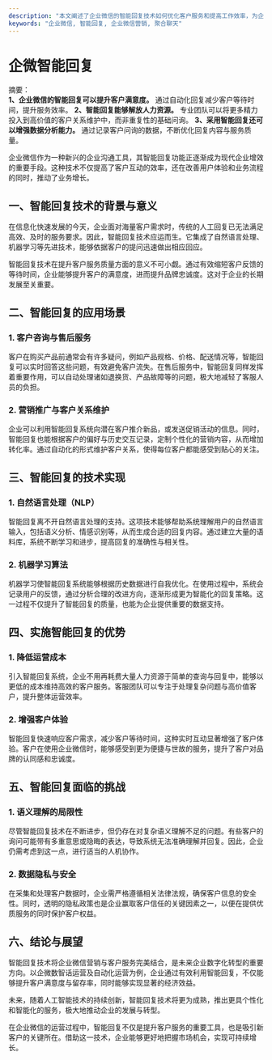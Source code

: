 ```yaml
---
description: "本文阐述了企业微信的智能回复技术如何优化客户服务和提高工作效率，为企业提供全新的营销思路。"
keywords: "企业微信, 智能回复, 企业微信营销, 聚合聊天"
---
```

# 企微智能回复

摘要：  
**1、企业微信的智能回复可以提升客户满意度。** 通过自动化回复减少客户等待时间，提升服务效率。 **2、智能回复能够解放人力资源。** 专业团队可以将更多精力投入到高价值的客户关系维护中，而非重复性的基础问询。 **3、采用智能回复还可以增强数据分析能力。** 通过记录客户问询的数据，不断优化回复内容与服务质量。

企业微信作为一种新兴的企业沟通工具，其智能回复功能正逐渐成为现代企业增效的重要手段。这种技术不仅提高了客户互动的效率，还在改善用户体验和业务流程的同时，推动了业务增长。

## 一、智能回复技术的背景与意义

在信息化快速发展的今天，企业面对海量客户需求时，传统的人工回复已无法满足高效、及时的服务要求。因此，智能回复技术应运而生。它集成了自然语言处理、机器学习等先进技术，能够依据客户的提问迅速做出相应回应。

智能回复技术在提升客户服务质量方面的意义不可小觑。通过有效缩短客户反馈的等待时间，企业能够提升客户的满意度，进而提升品牌忠诚度。这对于企业的长期发展至关重要。

## 二、智能回复的应用场景

### 1. 客户咨询与售后服务

客户在购买产品前通常会有许多疑问，例如产品规格、价格、配送情况等，智能回复可以实时回答这些问题，有效避免客户流失。在售后服务中，智能回复同样发挥着重要作用，可以自动处理诸如退换货、产品故障等的问题，极大地减轻了客服人员的负担。

### 2. 营销推广与客户关系维护

企业可以利用智能回复系统向潜在客户推介新品，或发送促销活动的信息。同时，智能回复也能根据客户的偏好与历史交互记录，定制个性化的营销内容，从而增加转化率。通过自动化的形式维护客户关系，使得每位客户都能感受到贴心的关注。

## 三、智能回复的技术实现

### 1. 自然语言处理（NLP）

智能回复离不开自然语言处理的支持。这项技术能够帮助系统理解用户的自然语言输入，包括语义分析、情感识别等，从而生成合适的回复内容。通过建立大量的语料库，系统不断学习和进步，提高回复的准确性与相关性。

### 2. 机器学习算法

机器学习使智能回复系统能够根据历史数据进行自我优化。在使用过程中，系统会记录用户的反馈，通过分析合理的改进方向，逐渐形成更为智能化的回复策略。这一过程不仅提升了智能回复的质量，也能为企业提供重要的数据支持。

## 四、实施智能回复的优势

### 1. 降低运营成本

引入智能回复系统，企业不用再耗费大量人力资源于简单的查询与回复中，能够以更低的成本维持高效的客户服务。客服团队可以专注于处理复杂问题与高价值客户，提升整体运营效率。

### 2. 增强客户体验

智能回复快速响应客户需求，减少客户等待时间，这种实时互动显著增强了客户体验。客户在使用企业微信时，能够感受到更为便捷与世故的服务，提升了客户对品牌的认同感和忠诚度。

## 五、智能回复面临的挑战

### 1. 语义理解的局限性

尽管智能回复技术在不断进步，但仍存在对复杂语义理解不足的问题。有些客户的询问可能带有多重意思或隐晦的表达，导致系统无法准确理解并回复。因此，企业仍需考虑到这一点，进行适当的人机协作。

### 2. 数据隐私与安全

在采集和处理客户数据时，企业需严格遵循相关法律法规，确保客户信息的安全性。同时，透明的隐私政策也是企业赢取客户信任的关键因素之一，以便在提供优质服务的同时保护客户权益。

## 六、结论与展望

智能回复技术将企业微信营销与客户服务完美结合，是未来企业数字化转型的重要方向。以企微数智话运营及自动化运营为例，企业通过有效利用智能回复，不仅能够提升客户满意度与留存率，同时能够实现显著的经济效益。

未来，随着人工智能技术的持续创新，智能回复技术将更为成熟，推出更具个性化和智能化的服务，极大地推动企业的发展与转型。

在企业微信的运营过程中，智能回复不仅是提升客户服务的重要工具，也是吸引新客户的关键所在。借助这一技术，企业能够更好地把握市场机会，实现可持续增长。
